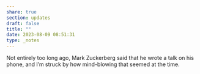 ```yaml
---
share: true
section: updates
draft: false
title: ""
date: 2023-08-09 08:51:31
type: _notes
---
```



Not entirely too long ago, Mark Zuckerberg said that he wrote a talk on his phone, and I’m struck by how mind-blowing that seemed at the time. 
